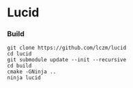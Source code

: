 # Lucid

### Build
```
git clone https://github.com/lczm/lucid
cd lucid
git submodule update --init --recursive
cd build
cmake -GNinja ..
ninja lucid
```
